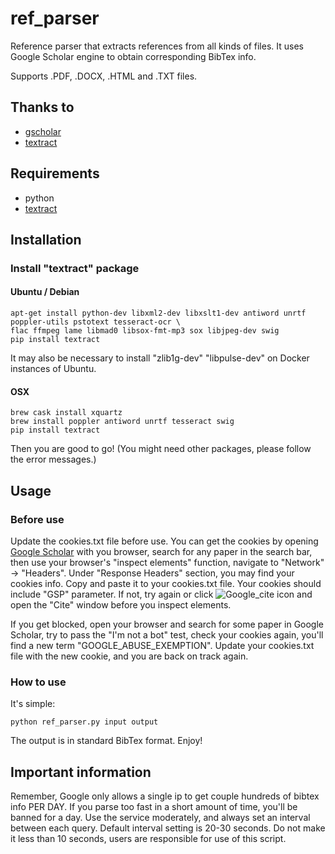 # ref_parser
Reference parser that extracts references from all kinds of files. It uses Google Scholar engine to obtain corresponding BibTex info.

Supports .PDF, .DOCX, .HTML and .TXT files.
## Thanks to
* [gscholar](https://github.com/venthur/gscholar)
* [textract](https://github.com/deanmalmgren/textract)
## Requirements
* python
* [textract](https://github.com/deanmalmgren/textract)
## Installation
### Install "textract" package
#### Ubuntu / Debian
```
apt-get install python-dev libxml2-dev libxslt1-dev antiword unrtf poppler-utils pstotext tesseract-ocr \
flac ffmpeg lame libmad0 libsox-fmt-mp3 sox libjpeg-dev swig
pip install textract
```
It may also be necessary to install "zlib1g-dev" "libpulse-dev" on Docker instances of Ubuntu. 
#### OSX
```
brew cask install xquartz
brew install poppler antiword unrtf tesseract swig
pip install textract
```
Then you are good to go! (You might need other packages, please follow the error messages.)

## Usage
### Before use
Update the cookies.txt file before use. You can get the cookies by opening [Google Scholar](scholar.google.com) with you browser, search for any paper in the search bar, <!-- click on ![Google_cite](http://lezhang.ddns.net/img/Google_cite.PNG) icon and open the "Cite" window, ... -->then use your browser's "inspect elements" function, navigate to "Network" -> "Headers". Under "Response Headers" section, you may find your cookies info. Copy and paste it to your cookies.txt file. Your cookies should include "GSP" parameter. If not, try again or click ![Google_cite](http://lezhang.ddns.net/img/Google_cite.PNG) icon and open the "Cite" window before you inspect elements.

If you get blocked, open your browser and search for some paper in Google Scholar, try to pass the "I'm not a bot" test, check your cookies again, you'll find a new term "GOOGLE_ABUSE_EXEMPTION". Update your cookies.txt file with the new cookie, and you are back on track again. 

### How to use
It's simple:
```
python ref_parser.py input output
```
The output is in standard BibTex format.
Enjoy!
## Important information
Remember, Google only allows a single ip to get couple hundreds of bibtex info PER DAY. If you parse too fast in a short amount of time, you'll be banned for a day. Use the service moderately, and always set an interval between each query. Default interval setting is 20-30 seconds. Do not make it less than 10 seconds, users are responsible for use of this script. 




